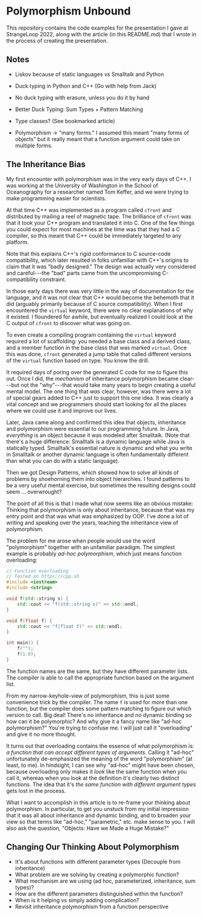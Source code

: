 # Polymorphism Unbound

This repository contains the code examples for the presentation I gave
at StrangeLoop 2022, along with the article (in this README.md) that
I wrote in the process of creating the presentation.

## Notes

- Liskov because of static languages vs Smalltalk and Python
- Duck typing in Python and C++ (Go with help from Jack)
- No duck typing with erasure, unless you do it by hand
- Better Duck Typing: Sum Types + Pattern Matching
- Type classes? (See bookmarked article)

- Polymorphism -> "many forms." I assumed this meant "many forms of
  objects" but it really meant that a function argument could take on multiple
  forms.


## The Inheritance Bias

My first encounter with polymorphism was in the very early days of C++. I was
working at the University of Washington in the School of Oceanography for a
researcher named Tom Keffer, and we were trying to make programming easier for
scientists.

At that time C++ was implemented as a program called `cfront` and distributed by
mailing a reel of magnetic tape. The brilliance of `cfront` was that it took
your C++ program and translated it into C. One of the few things you could
expect for most machines at the time was that they had a C compiler, so this
meant that C++ could be immediately targeted to any platform.

Note that this explains C++'s rigid conformance to C source-code compatibility,
which later resulted in folks unfamiliar with C++'s origins to claim that it was
"badly designed." The design was actually very considered and careful---the
"bad" parts came from the uncompromising C-compatibility constraint.

In those early days there was very little in the way of documentation for the
language, and it was not clear that C++ would become the behemoth that it did
(arguably primarily because of C source compatibility). When I first encountered
the `virtual` keyword, there were no clear explanations of why it existed. I floundered for awhile, but eventually realized I could look at the C output of `cfront` to discover what was going on.

To even create a compiling program containing the `virtual` keyword required a
lot of scaffolding: you needed a base class and a derived class, and a member
function in the base class that was marked `virtual`. Once this was done,
`cfront` generated a jump table that called different versions of the `virtual`
function based on type. You know the drill.

It required days of poring over the generated C code for me to figure this out.
Once I did, the *mechanism* of inheritance polymorphism became clear---but not
the "why"---that would take many years to begin creating a useful mental model.
The one thing that *was* clear, however, was there were a lot of special gears
added to C++ just to support this one idea. It was clearly a vital concept and
we programmers should start looking for all the places where we could use it and
improve our lives.

Later, Java came along and confirmed this idea that objects, inheritance and
polymorphism were essential to our programming future. In Java, *everything* is
an object because it was modeled after Smalltalk. (Note that there's a huge
difference: Smalltalk is a dynamic language while Java is statically typed.
Smalltalk's essential nature is dynamic and what you write in Smalltalk or
another dynamic language is often fundamentally different than what you can do
with a static language).

Then we got Design Patterns, which showed how to solve all kinds of problems by
shoehorning them into object hierarchies. I found patterns to be a very useful
mental exercise, but sometimes the resulting designs could seem ... overwrought?

The point of all this is that I made what now seems like an obvious mistake:
Thinking that polymorphism is only about inheritance, because that was my entry
point and that was what was emphasized by OOP. I've done a lot of writing and
speaking over the years, teaching the inheritance view of polymorphism.

The problem for me arose when people would use the word "polymorphism" together with an unfamiliar paradigm. The simplest example is probably *ad-hoc polymorphism*, which just means function overloading:

```C++
// Function overloading
// Tested on https://cpp.sh
#include <iostream>
#include <string>

void f(std::string s) {
    std::cout << "f(std::string s)" << std::endl;
}

void f(float f) {
    std::cout << "f(float f)" << std::endl;
}

int main() {
    f("");
    f(1.0);
}
```

The function names are the same, but they have different parameter lists. The
compiler is able to call the appropriate function based on the argument list.

From my narrow-keyhole-view of polymorphism, this is just some convenience trick
by the compiler. The name `f` is used for more than one function, but the
compiler does some pattern matching to figure out which version to call. Big
deal! There's no inheritance and no dynamic binding so how can it be
polymorphic? And why give it a fancy name like "ad-hoc polymorphism?" You're
trying to confuse me. I will just call it "overloading" and give it no more
thought.

It turns out that overloading contains the essence of what polymorphism is: *a
function that can accept different types of arguments*. Calling it "ad-hoc"
unfortunately de-emphasized the meaning of the word "polymorphism" (at least, to
me). In hindsight, I can see why "ad-hoc" might have been chosen, because
overloading only makes it *look* like the same function when you call it,
whereas when you look at the definition it's clearly two distinct functions. The
idea that it's *the same function with different argument types* gets lost in
the process.

What I want to accomplish in this article is to re-frame your thinking about
polymorphism. In particular, to get you unstuck from my initial impression that
it was all about inheritance and dynamic binding, and to broaden your view so
that terms like "ad-hoc," "parametric," etc. make sense to you. I will also ask
the question, "Objects: Have we Made a Huge Mistake?"

## Changing Our Thinking About Polymorphism

- It's about functions with different parameter types (Decouple from inheritance)
- What problem are we solving by creating a polymorphic function?
- What mechanism are we using (ad hoc, parameterized, inheritance, sum types)?
- How are the different parameters distinguished within the function?
- When is it helping vs simply adding complication?
- Revisit inheritance polymorphism from a function perspective
